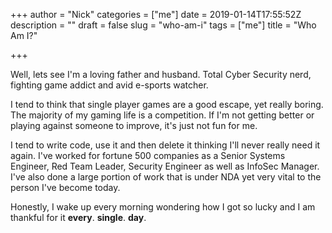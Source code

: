 +++
author = "Nick"
categories = ["me"]
date = 2019-01-14T17:55:52Z
description = ""
draft = false
slug = "who-am-i"
tags = ["me"]
title = "Who Am I?"

+++


Well, lets see I'm a loving father and husband. Total Cyber Security nerd, fighting game addict and avid e-sports watcher.

I tend to think that single player games are a good escape, yet really boring. The majority of my gaming life is a competition. If I'm not getting better or playing against someone to improve, it's just not fun for me.

I tend to write code, use it and then delete it thinking I'll never really need it again. I've worked for fortune 500 companies as a Senior Systems Engineer, Red Team Leader, Security Engineer as well as InfoSec Manager. I've also done a large portion of work that is under NDA yet very vital to the person I've become today.

Honestly, I wake up every morning wondering how I got so lucky and I am thankful for it **every**. **single**. **day**.



